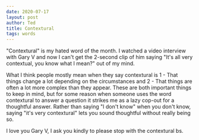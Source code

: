 ```yaml
---
date: 2020-07-17
layout: post
author: Ted
title: Contextural
tags: words
---
```

"Contextural" is my hated word of the month. I watched a video interview with Gary V and now I can't get the 2-second clip of him saying "It's all very contextual, you know what I mean?" out of my mind. 

What I think people mostly mean when they say contextural is 1 - That things change a lot depending on the circumstances and 2 - That things are often a lot more complex than they appear. These are both important things to keep in mind, but for some reason when someone uses the word contextural to answer a question it strikes me as a lazy cop-out for a thoughtful answer. Rather than saying "I don't know" when you don't know, saying "it's very contextural" lets you sound thoughtful without really being so.

I love you Gary V, I ask you kindly to please stop with the contextural bs.
